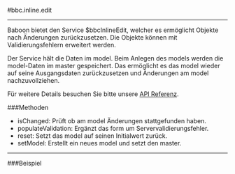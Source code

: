 
#bbc.inline.edit

- - -

Baboon bietet den Service $bbcInlineEdit, welcher es ermöglicht Objekte nach Änderungen zurückzusetzen. Die Objekte können mit Validierungsfehlern erweitert werden.

Der Service hält die Daten im model. Beim Anlegen des models werden die model-Daten im master gespeichert. Das ermöglicht es das model wieder auf seine Ausgangsdaten zurückzusetzen und Änderungen am model nachzuvollziehen.

Für weitere Details besuchen Sie bitte unsere <a href="/doc#/api/bbc.inline.edit.$bbcInlineEdit" target="_self">API Referenz</a>.

###Methoden

 * isChanged: Prüft ob am model Änderungen stattgefunden haben.
 * populateValidation: Ergänzt das form um Servervalidierungsfehler.
 * reset: Setzt das model auf seinen Initialwert zurück.
 * setModel: Erstellt ein neues model und setzt den master.

- - -

###Beispiel